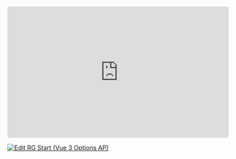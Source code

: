 <ClientOnly>
  <div class="tile">
    <iframe src="https://codesandbox.io/embed/8mlqjx?view=preview&module=%2Fsrc%2FApp.vue&hidenavigation=1"
     style="width:100%; height: 300px; border:0; border-radius: 4px; overflow:hidden;"
     title="RG Start (Vue 3 Options AP)"
     allow="accelerometer; ambient-light-sensor; camera; encrypted-media; geolocation; gyroscope; hid; microphone; midi; payment; usb; vr; xr-spatial-tracking"
     sandbox="allow-forms allow-modals allow-popups allow-presentation allow-same-origin allow-scripts"
   ></iframe>
  </div>
</ClientOnly>

[![Edit RG Start (Vue 3 Options AP)](https://codesandbox.io/static/img/play-codesandbox.svg)](https://codesandbox.io/p/sandbox/rg-start-vue-3-options-ap-8mlqjx)